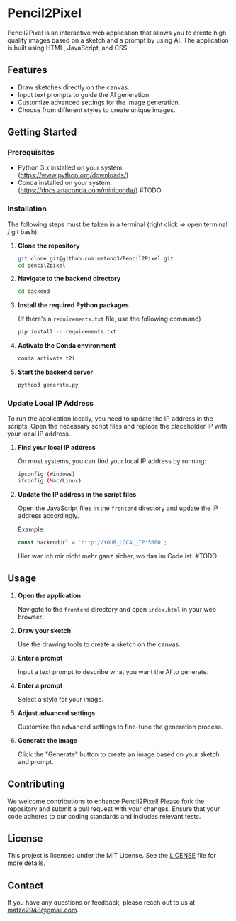 # Pencil2Pixel

Pencil2Pixel is an interactive web application that allows you to create high quality images based on a sketch and a prompt by using AI.
The application is built using HTML, JavaScript, and CSS.

## Features

- Draw sketches directly on the canvas.
- Input text prompts to guide the AI generation.
- Customize advanced settings for the image generation.
- Choose from different styles to create unique images.

## Getting Started

### Prerequisites

- Python 3.x installed on your system. (https://www.python.org/downloads/)
- Conda installed on your system. (https://docs.anaconda.com/miniconda/) #TODO 

### Installation

The following steps must be taken in a terminal (right click => open terminal / git bash):

1. **Clone the repository**

   ```sh
   git clone git@github.com:matooo3/Pencil2Pixel.git
   cd pencil2pixel
   ```

2. **Navigate to the backend directory**

   ```sh
   cd backend
   ```

3. **Install the required Python packages**

   (If there's a `requirements.txt` file, use the following command)

   ```sh
   pip install -r requirements.txt
   ```

4. **Activate the Conda environment**

   ```sh
   conda activate t2i
   ```

5. **Start the backend server**

   ```sh
   python3 generate.py
   ```

### Update Local IP Address

To run the application locally, you need to update the IP address in the scripts. Open the necessary script files and replace the placeholder IP with your local IP address.

1. **Find your local IP address**

   On most systems, you can find your local IP address by running:

   ```sh
   ipconfig (Windows)
   ifconfig (Mac/Linux)
   ```

2. **Update the IP address in the script files**

   Open the JavaScript files in the `frontend` directory and update the IP address accordingly.

   Example:
   ```js
   const backendUrl = 'http://YOUR_LOCAL_IP:5000';
   ```
   Hier war ich mir nicht mehr ganz sicher, wo das im Code ist. #TODO

## Usage

1. **Open the application**

   Navigate to the `frontend` directory and open `index.html` in your web browser.

2. **Draw your sketch**

   Use the drawing tools to create a sketch on the canvas.

3. **Enter a prompt**

   Input a text prompt to describe what you want the AI to generate.

4. **Enter a prompt**

    Select a style for your image.

5. **Adjust advanced settings**

   Customize the advanced settings to fine-tune the generation process.

6. **Generate the image**

   Click the "Generate" button to create an image based on your sketch and prompt.

## Contributing

We welcome contributions to enhance Pencil2Pixel! Please fork the repository and submit a pull request with your changes. Ensure that your code adheres to our coding standards and includes relevant tests.

## License

This project is licensed under the MIT License. See the [LICENSE](LICENSE) file for more details.

## Contact

If you have any questions or feedback, please reach out to us at matze2948@gmail.com.
